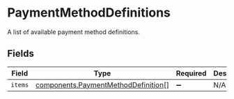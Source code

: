 # PaymentMethodDefinitions

A list of available payment method definitions.


## Fields

| Field                                                                                      | Type                                                                                       | Required                                                                                   | Description                                                                                |
| ------------------------------------------------------------------------------------------ | ------------------------------------------------------------------------------------------ | ------------------------------------------------------------------------------------------ | ------------------------------------------------------------------------------------------ |
| `items`                                                                                    | [components.PaymentMethodDefinition](../../models/components/paymentmethoddefinition.md)[] | :heavy_minus_sign:                                                                         | N/A                                                                                        |